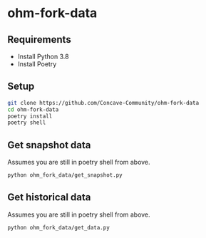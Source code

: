 # ohm-fork-data

## Requirements

- Install Python 3.8
- Install Poetry

## Setup

```sh
git clone https://github.com/Concave-Community/ohm-fork-data
cd ohm-fork-data
poetry install
poetry shell
```

## Get snapshot data
Assumes you are still in poetry shell from above.


```sh
python ohm_fork_data/get_snapshot.py
```

## Get historical data
Assumes you are still in poetry shell from above.


```sh
python ohm_fork_data/get_data.py
```